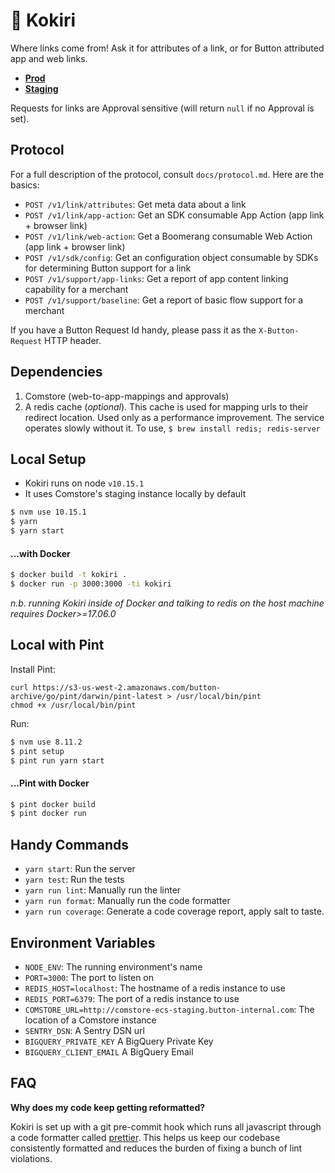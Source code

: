 # 🔗 Kokiri

Where links come from! Ask it for attributes of a link, or for Button
attributed app and web links.

- **[Prod](http://kokiri-ecs-prod.button-internal.com)**
- **[Staging](http://kokiri-ecs-staging.button-internal.com)**

Requests for links are Approval sensitive (will return `null` if no Approval
is set).

## Protocol

For a full description of the protocol, consult `docs/protocol.md`. Here are
the basics:

- `POST /v1/link/attributes`: Get meta data about a link
- `POST /v1/link/app-action`: Get an SDK consumable App Action
  (app link + browser link)
- `POST /v1/link/web-action`: Get a Boomerang consumable Web Action
  (app link + browser link)
- `POST /v1/sdk/config`: Get an configuration object consumable by SDKs for
  determining Button support for a link
- `POST /v1/support/app-links`: Get a report of app content linking capability
  for a merchant
- `POST /v1/support/baseline`: Get a report of basic flow support for a merchant

If you have a Button Request Id handy, please pass it as the `X-Button-Request`
HTTP header.

## Dependencies

1. Comstore (web-to-app-mappings and approvals)
2. A redis cache (_optional_). This cache is used for mapping urls to their
   redirect location. Used only as a performance improvement. The service
   operates slowly without it. To use, `$ brew install redis; redis-server`

## Local Setup

- Kokiri runs on node `v10.15.1`
- It uses Comstore's staging instance locally by default

```bash
$ nvm use 10.15.1
$ yarn
$ yarn start
```

#### ...with Docker

```bash
$ docker build -t kokiri .
$ docker run -p 3000:3000 -ti kokiri
```

_n.b. running Kokiri inside of Docker and talking to redis on the host machine
requires Docker>=17.06.0_

## Local with Pint

Install Pint:

```
curl https://s3-us-west-2.amazonaws.com/button-archive/go/pint/darwin/pint-latest > /usr/local/bin/pint
chmod +x /usr/local/bin/pint
```

Run:

```bash
$ nvm use 8.11.2
$ pint setup
$ pint run yarn start
```

#### ...Pint with Docker

```bash
$ pint docker build
$ pint docker run
```

## Handy Commands

- `yarn start`: Run the server
- `yarn test`: Run the tests
- `yarn run lint`: Manually run the linter
- `yarn run format`: Manually run the code formatter
- `yarn run coverage`: Generate a code coverage report, apply salt to taste.

## Environment Variables

- `NODE_ENV`: The running environment's name
- `PORT=3000`: The port to listen on
- `REDIS_HOST=localhost`: The hostname of a redis instance to use
- `REDIS_PORT=6379`: The port of a redis instance to use
- `COMSTORE_URL=http://comstore-ecs-staging.button-internal.com`: The location
  of a Comstore instance
- `SENTRY_DSN`: A Sentry DSN url
- `BIGQUERY_PRIVATE_KEY` A BigQuery Private Key
- `BIGQUERY_CLIENT_EMAIL` A BigQuery Email

## FAQ

**Why does my code keep getting reformatted?**

Kokiri is set up with a git pre-commit hook which runs all javascript through
a code formatter called [prettier](https://github.com/prettier/prettier). This
helps us keep our codebase consistently formatted and reduces the burden of
fixing a bunch of lint violations.
